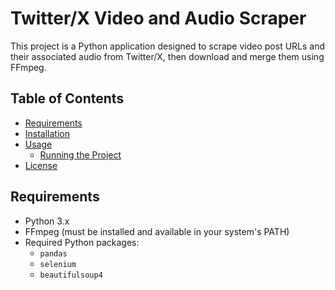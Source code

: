 # Twitter/X Video and Audio Scraper

This project is a Python application designed to scrape video post URLs and their associated audio from Twitter/X, then download and merge them using FFmpeg.

## Table of Contents

- [Requirements](#requirements)
- [Installation](#installation)
- [Usage](#usage)
  - [Running the Project](#running-the-project)
- [License](#license)

## Requirements

- Python 3.x
- FFmpeg (must be installed and available in your system's PATH)
- Required Python packages:
  - `pandas`
  - `selenium`
  - `beautifulsoup4`


